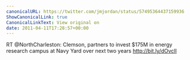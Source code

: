 ```yaml
---
canonicalURL: https://twitter.com/jmjordan/status/57495364437159936
ShowCanonicalLink: true
CanonicalLinkText: View original on
date: 2011-04-11T17:28:57+00:00
---
```

RT @NorthCharleston: Clemson, partners to invest $175M in energy research campus at Navy Yard over next two years http://bit.ly/dOvclI
